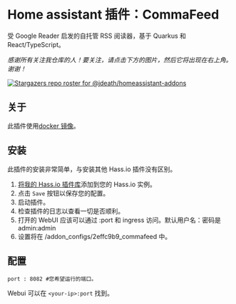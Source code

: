 # Home assistant 插件：CommaFeed

受 Google Reader 启发的自托管 RSS 阅读器，基于 Quarkus 和 React/TypeScript。

_感谢所有关注我仓库的人！要关注，请点击下方的图片，然后它将出现在右上角。谢谢！_

[![Stargazers repo roster for @jdeath/homeassistant-addons](https://reporoster.com/stars/jdeath/homeassistant-addons)](https://github.com/jdeath/homeassistant-addons/stargazers)

## 关于

此插件使用[docker 镜像](https://github.com/Athou/commafeed/)。

## 安装

此插件的安装非常简单，与安装其他 Hass.io 插件没有区别。

1. [将我的 Hass.io 插件库][repository]添加到您的 Hass.io 实例。
1. 点击 `Save` 按钮以保存您的配置。
1. 启动插件。
1. 检查插件的日志以查看一切是否顺利。
1. 打开的 WebUI 应该可以通过 <your-ip>:port 和 ingress 访问。默认用户名：密码是 admin:admin
1. 设置将在 /addon_configs/2effc9b9_commafeed 中。
## 配置

```
port : 8082 #您希望运行的端口。
```

Webui 可以在 `<your-ip>:port` 找到。

[repository]: https://github.com/jdeath/homeassistant-addons